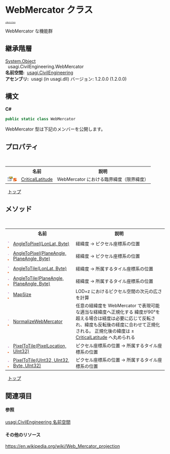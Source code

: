 # WebMercator クラス

<div style="font-size:30%"><a href="https://github.com/usagi/usagi.cs/blob/master/docs/Home.md">≪Back to Home</a></div> 

WebMercator な機能群


## 継承階層
<a href="http://msdn2.microsoft.com/ja-jp/library/e5kfa45b" target="_blank">System.Object</a><br />&nbsp;&nbsp;usagi.CivilEngineering.WebMercator<br /><strong>名前空間:</strong>
&nbsp;<a href="N_usagi_CivilEngineering.md">usagi.CivilEngineering</a><br /><strong>アセンブリ:</strong>
&nbsp;usagi (in usagi.dll) バージョン: 1.2.0.0 (1.2.0.0)

## 構文

**C#**<br />
``` C#
public static class WebMercator
```

WebMercator 型は下記のメンバーを公開します。


## プロパティ
&nbsp;<table><tr><th></th><th>名前</th><th>説明</th></tr><tr><td>![Public プロパティ](media/pubproperty.gif "Public プロパティ")![静的メンバー](media/static.gif "静的メンバー")</td><td><a href="P_usagi_CivilEngineering_WebMercator_CriticalLatitude.md">CriticalLatitude</a></td><td>
WebMercator における臨界緯度（限界緯度）</td></tr></table>&nbsp;
<a href="#webmercator-クラス">トップ</a>

## メソッド
&nbsp;<table><tr><th></th><th>名前</th><th>説明</th></tr><tr><td>![Public メソッド](media/pubmethod.gif "Public メソッド")![静的メンバー](media/static.gif "静的メンバー")</td><td><a href="M_usagi_CivilEngineering_WebMercator_AngleToPixel.md">AngleToPixel(LonLat, Byte)</a></td><td>
経緯度 -> ピクセル座標系の位置</td></tr><tr><td>![Public メソッド](media/pubmethod.gif "Public メソッド")![静的メンバー](media/static.gif "静的メンバー")</td><td><a href="M_usagi_CivilEngineering_WebMercator_AngleToPixel_1.md">AngleToPixel(PlaneAngle, PlaneAngle, Byte)</a></td><td>
経緯度 -> ピクセル座標系の位置</td></tr><tr><td>![Public メソッド](media/pubmethod.gif "Public メソッド")![静的メンバー](media/static.gif "静的メンバー")</td><td><a href="M_usagi_CivilEngineering_WebMercator_AngleToTile.md">AngleToTile(LonLat, Byte)</a></td><td>
経緯度 -> 所属するタイル座標系の位置</td></tr><tr><td>![Public メソッド](media/pubmethod.gif "Public メソッド")![静的メンバー](media/static.gif "静的メンバー")</td><td><a href="M_usagi_CivilEngineering_WebMercator_AngleToTile_1.md">AngleToTile(PlaneAngle, PlaneAngle, Byte)</a></td><td>
経緯度 -> 所属するタイル座標系の位置</td></tr><tr><td>![Public メソッド](media/pubmethod.gif "Public メソッド")![静的メンバー](media/static.gif "静的メンバー")</td><td><a href="M_usagi_CivilEngineering_WebMercator_MapSize.md">MapSize</a></td><td>
LOD=z におけるピクセル空間の次元の広さを計算</td></tr><tr><td>![Public メソッド](media/pubmethod.gif "Public メソッド")![静的メンバー](media/static.gif "静的メンバー")</td><td><a href="M_usagi_CivilEngineering_WebMercator_NormalizeWebMercator.md">NormalizeWebMercator</a></td><td>
任意の経緯度を WebMercator で表現可能な適当な経緯度へ正規化する 緯度が90°を超える場合は経度は必要に応じて反転され、緯度も反転後の経度に合わせて正規化される。 正規化後の緯度は ± <a href="P_usagi_CivilEngineering_WebMercator_CriticalLatitude.md">CriticalLatitude</a> へ丸められる</td></tr><tr><td>![Public メソッド](media/pubmethod.gif "Public メソッド")![静的メンバー](media/static.gif "静的メンバー")</td><td><a href="M_usagi_CivilEngineering_WebMercator_PixelToTile_1.md">PixelToTile(PixelLocation, UInt32)</a></td><td>
ピクセル座標系の位置 -> 所属するタイル座標系の位置</td></tr><tr><td>![Public メソッド](media/pubmethod.gif "Public メソッド")![静的メンバー](media/static.gif "静的メンバー")</td><td><a href="M_usagi_CivilEngineering_WebMercator_PixelToTile.md">PixelToTile(UInt32, UInt32, Byte, UInt32)</a></td><td>
ピクセル座標系の位置 -> 所属するタイル座標系の位置</td></tr></table>&nbsp;
<a href="#webmercator-クラス">トップ</a>

## 関連項目


#### 参照
<a href="N_usagi_CivilEngineering.md">usagi.CivilEngineering 名前空間</a><br />

#### その他のリソース
<a href="https://en.wikipedia.org/wiki/Web_Mercator_projection" target="_blank">https://en.wikipedia.org/wiki/Web_Mercator_projection</a><br />